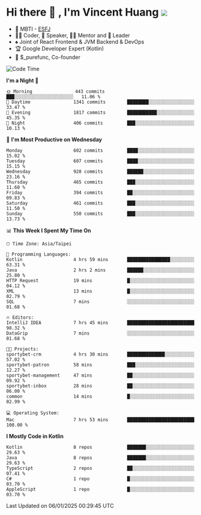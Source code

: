 # Hi there 👋 , I'm Vincent Huang ![](https://komarev.com/ghpvc/?username=Jian-Min-Huang)
- 👀 MBTI - [ESFJ](https://www.16personalities.com/esfj-personality)
- 👨‍💻 Coder, 🎤 Speaker, 👨‍🏫 Mentor and 🚀 Leader
- ♠️ Joint of React Frontend & JVM Backend & DevOps
- 🏆 Google Developer Expert (Kotlin)
- 💼 $_purefunc, Co-founder

<!--START_SECTION:waka-->
![Code Time](http://img.shields.io/badge/Code%20Time-4%2C841%20hrs%2040%20mins-blue)

**I'm a Night 🦉** 

```text
🌞 Morning                443 commits         ███░░░░░░░░░░░░░░░░░░░░░░   11.06 % 
🌆 Daytime                1341 commits        ████████░░░░░░░░░░░░░░░░░   33.47 % 
🌃 Evening                1817 commits        ███████████░░░░░░░░░░░░░░   45.35 % 
🌙 Night                  406 commits         ███░░░░░░░░░░░░░░░░░░░░░░   10.13 % 
```
📅 **I'm Most Productive on Wednesday** 

```text
Monday                   602 commits         ████░░░░░░░░░░░░░░░░░░░░░   15.02 % 
Tuesday                  607 commits         ████░░░░░░░░░░░░░░░░░░░░░   15.15 % 
Wednesday                928 commits         ██████░░░░░░░░░░░░░░░░░░░   23.16 % 
Thursday                 465 commits         ███░░░░░░░░░░░░░░░░░░░░░░   11.60 % 
Friday                   394 commits         ██░░░░░░░░░░░░░░░░░░░░░░░   09.83 % 
Saturday                 461 commits         ███░░░░░░░░░░░░░░░░░░░░░░   11.50 % 
Sunday                   550 commits         ███░░░░░░░░░░░░░░░░░░░░░░   13.73 % 
```


📊 **This Week I Spent My Time On** 

```text
🕑︎ Time Zone: Asia/Taipei

💬 Programming Languages: 
Kotlin                   4 hrs 59 mins       ████████████████░░░░░░░░░   63.31 % 
Java                     2 hrs 2 mins        ██████░░░░░░░░░░░░░░░░░░░   25.80 % 
HTTP Request             19 mins             █░░░░░░░░░░░░░░░░░░░░░░░░   04.12 % 
XML                      13 mins             █░░░░░░░░░░░░░░░░░░░░░░░░   02.79 % 
SQL                      7 mins              ░░░░░░░░░░░░░░░░░░░░░░░░░   01.68 % 

🔥 Editors: 
IntelliJ IDEA            7 hrs 45 mins       █████████████████████████   98.32 % 
DataGrip                 7 mins              ░░░░░░░░░░░░░░░░░░░░░░░░░   01.68 % 

🐱‍💻 Projects: 
sportybet-crm            4 hrs 30 mins       ██████████████░░░░░░░░░░░   57.02 % 
sportybet-patron         58 mins             ███░░░░░░░░░░░░░░░░░░░░░░   12.27 % 
sportybet-management     47 mins             ██░░░░░░░░░░░░░░░░░░░░░░░   09.92 % 
sportybet-inbox          28 mins             ██░░░░░░░░░░░░░░░░░░░░░░░   06.00 % 
common                   14 mins             █░░░░░░░░░░░░░░░░░░░░░░░░   02.99 % 

💻 Operating System: 
Mac                      7 hrs 53 mins       █████████████████████████   100.00 % 
```

**I Mostly Code in Kotlin** 

```text
Kotlin                   8 repos             ███████░░░░░░░░░░░░░░░░░░   29.63 % 
Java                     8 repos             ███████░░░░░░░░░░░░░░░░░░   29.63 % 
TypeScript               2 repos             ██░░░░░░░░░░░░░░░░░░░░░░░   07.41 % 
C#                       1 repo              █░░░░░░░░░░░░░░░░░░░░░░░░   03.70 % 
AppleScript              1 repo              █░░░░░░░░░░░░░░░░░░░░░░░░   03.70 % 
```




 Last Updated on 06/01/2025 00:29:45 UTC
<!--END_SECTION:waka-->
